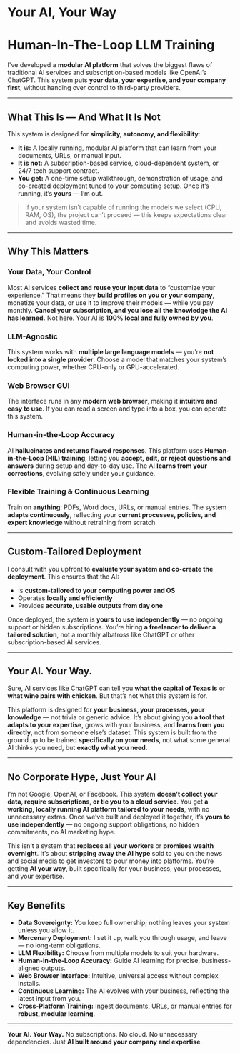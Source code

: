 # Your AI, Your Way
# Human-In-The-Loop LLM Training

I've developed a **modular AI platform** that solves the biggest flaws of traditional AI services and subscription-based models like OpenAI’s ChatGPT. This system puts **your data, your expertise, and your company first**, without handing over control to third-party providers.

---

## What This Is — And What It Is Not

This system is designed for **simplicity, autonomy, and flexibility**:

- **It is:** A locally running, modular AI platform that can learn from your documents, URLs, or manual input.  
- **It is not:** A subscription-based service, cloud-dependent system, or 24/7 tech support contract.  
- **You get:** A one-time setup walkthrough, demonstration of usage, and co-created deployment tuned to your computing setup. Once it’s running, it’s **yours** — I’m out.

> If your system isn’t capable of running the models we select (CPU, RAM, OS), the project can’t proceed — this keeps expectations clear and avoids wasted time.

---

## Why This Matters

### Your Data, Your Control
Most AI services **collect and reuse your input data** to “customize your experience.” That means they **build profiles on you or your company**, monetize your data, or use it to improve their models — while you pay monthly. **Cancel your subscription, and you lose all the knowledge the AI has learned.** Not here. Your AI is **100% local and fully owned by you**.

### LLM-Agnostic
This system works with **multiple large language models** — you’re **not locked into a single provider**. Choose a model that matches your system’s computing power, whether CPU-only or GPU-accelerated.

### Web Browser GUI
The interface runs in any **modern web browser**, making it **intuitive and easy to use**. If you can read a screen and type into a box, you can operate this system.

### Human-in-the-Loop Accuracy
AI **hallucinates and returns flawed responses**. This platform uses **Human-in-the-Loop (HIL) training**, letting you **accept, edit, or reject questions and answers** during setup and day-to-day use. The AI **learns from your corrections**, evolving safely under your guidance.

### Flexible Training & Continuous Learning
Train on **anything**: PDFs, Word docs, URLs, or manual entries. The system **adapts continuously**, reflecting your **current processes, policies, and expert knowledge** without retraining from scratch.

---

## Custom-Tailored Deployment

I consult with you upfront to **evaluate your system and co-create the deployment**. This ensures that the AI:

- Is **custom-tailored to your computing power and OS**  
- Operates **locally and efficiently**  
- Provides **accurate, usable outputs from day one**  

Once deployed, the system is **yours to use independently** — no ongoing support or hidden subscriptions. You’re hiring **a freelancer to deliver a tailored solution**, not a monthly albatross like ChatGPT or other subscription-based AI services.

---

## Your AI. Your Way.

Sure, AI services like ChatGPT can tell you **what the capital of Texas is** or **what wine pairs with chicken**. But that’s not what this system is for.  

This platform is designed for **your business, your processes, your knowledge** — not trivia or generic advice. It’s about giving you **a tool that adapts to your expertise**, grows with your business, and **learns from you directly**, not from someone else’s dataset. This system is built from the ground up to be trained **specifically on your needs**, not what some general AI thinks you need, but **exactly what you need**.

---

## No Corporate Hype, Just Your AI

I’m not Google, OpenAI, or Facebook. This system **doesn’t collect your data, require subscriptions, or tie you to a cloud service**. You get **a working, locally running AI platform tailored to your needs**, with no unnecessary extras. Once we’ve built and deployed it together, it’s **yours to use independently** — no ongoing support obligations, no hidden commitments, no AI marketing hype.

This isn’t a system that **replaces all your workers** or **promises wealth overnight**. It’s about **stripping away the AI hype** sold to you on the news and social media to get investors to pour money into platforms. You’re getting **AI your way**, built specifically for your business, your processes, and your expertise.


---

## Key Benefits

- **Data Sovereignty:** You keep full ownership; nothing leaves your system unless you allow it.  
- **Mercenary Deployment:** I set it up, walk you through usage, and leave — no long-term obligations.  
- **LLM Flexibility:** Choose from multiple models to suit your hardware.  
- **Human-in-the-Loop Accuracy:** Guide AI learning for precise, business-aligned outputs.  
- **Web Browser Interface:** Intuitive, universal access without complex installs.  
- **Continuous Learning:** The AI evolves with your business, reflecting the latest input from you.  
- **Cross-Platform Training:** Ingest documents, URLs, or manual entries for **robust, modular learning**.  

---

**Your AI. Your Way.** No subscriptions. No cloud. No unnecessary dependencies. Just **AI built around your company and expertise**.
